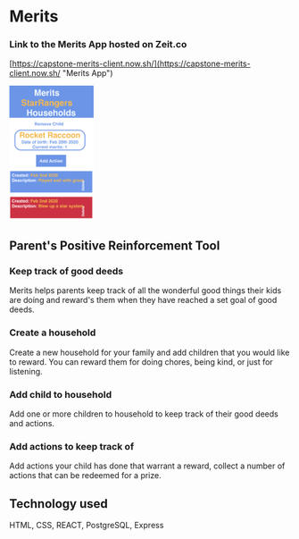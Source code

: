 # Merits
### Link to the Merits App hosted on Zeit.co
[https://capstone-merits-client.now.sh/](https://capstone-merits-client.now.sh/ "Merits App")

<img src="Screen Shot.png" height="30%" width="30%"/>

## Parent's Positive Reinforcement Tool

### Keep track of good deeds
Merits helps parents keep track of all the wonderful good things their kids are doing and reward's them when they have reached a set goal of good deeds.

### Create a household
Create a new household for your family and add children that you would like to reward. You can reward them for doing chores, being kind, or just for listening.

### Add child to household
Add one or more children to household to keep track of their good deeds and actions.

### Add actions to keep track of
Add actions your child has done that warrant a reward, collect a number of actions that can be redeemed for a prize.

## Technology used
HTML, CSS, REACT, PostgreSQL, Express
